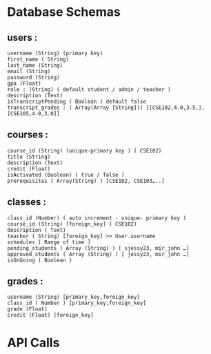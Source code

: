 # Database Schemas

## users :

    username (String) (primary key)
    first_name ( String)
    last_name (String)
    email (String)
    password (String)
    gpa (Float)
    role : (String) ( default student / admin / teacher )
    description (Text)
    isTranscriptPending ( Boolean ) default false
    transcript_grades : ( Array(Array [String])) [[CSE102,4.0,3.5,], [CSE105,4.0,3.0]]

## courses :

    course_id (String) (unique-primary key ) ( CSE102)
    title (String)
    description (Text)
    credit (Float)
    isActivated (Boolean) ( true / false )
    prerequisites ( Array(String) ) [CSE102, CSE103…..]

## classes :

    class_id (Number) ( auto increment - unique- primary key )
    course_id (String) [foreign_key] ( CSE102)
    description ( Text)
    teacher ( String) [foreign_key] >> User.username
    schedules [ Range of time ]
    pending_students ( Array (String) ) [ sjessy23, mir_john …]
    approved_students ( Array (String) ) [ jessy23, mir_john …]
    isOnGoing ( Boolean )

## grades :

    username (String) [primary_key,foreign_key]
    class_id ( Number ) [primary_key,foreign_key]
    grade (Float)
    credit (Float) [foreign_key]

# API Calls

